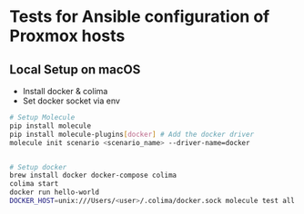 # Tests for Ansible configuration of Proxmox hosts

## Local Setup on macOS

- Install docker & colima
- Set docker socket via env

```bash
# Setup Molecule
pip install molecule
pip install molecule-plugins[docker] # Add the docker driver
molecule init scenario <scenario_name> --driver-name=docker


# Setup docker
brew install docker docker-compose colima
colima start
docker run hello-world
DOCKER_HOST=unix:///Users/<user>/.colima/docker.sock molecule test all
```
